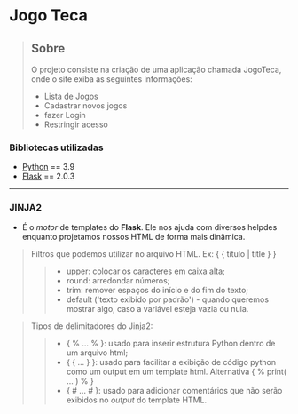 
# Jogo Teca

>## Sobre
> O projeto consiste na criação de uma aplicação chamada JogoTeca, onde o site exiba as seguintes informações:
>* Lista de Jogos
>* Cadastrar novos jogos
>* fazer Login 
>* Restringir acesso


### Bibliotecas utilizadas
* [Python](python.org) == 3.9
* [Flask](https://flask.palletsprojects.com/en/2.0.x/) == 2.0.3

***
### JINJA2
 * É o *motor* de templates do **Flask**. 
Ele nos ajuda com diversos helpdes enquanto 
projetamos nossos HTML de forma mais dinâmica.
> Filtros que podemos utilizar no arquivo HTML. Ex: { { titulo | title } }
>> * upper: colocar os caracteres em caixa alta;
>> * round: arredondar números;
>> * trim: remover espaços do início e do fim do texto;
>> * default ('texto exibido por padrão') - quando queremos mostrar algo, caso a variável esteja vazia ou nula.

> Tipos de delimitadores do Jinja2:
>> * { % ... % }: usado para inserir estrutura Python dentro de um arquivo html;
>> * { { ... } }: usado para facilitar a exibição de código python como um output em um template html. Alternativa { % print( ... ) % }
>> * { # ... # }: usado para adicionar comentários que não serão exibidos no *output* do template HTML.